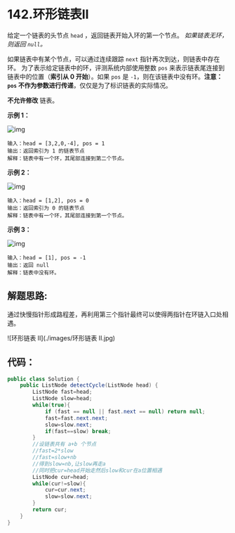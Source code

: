 #  142.环形链表II

给定一个链表的头节点  `head` ，返回链表开始入环的第一个节点。 *如果链表无环，则返回 `null`。*

如果链表中有某个节点，可以通过连续跟踪 `next` 指针再次到达，则链表中存在环。 为了表示给定链表中的环，评测系统内部使用整数 `pos` 来表示链表尾连接到链表中的位置（**索引从 0 开始**）。如果 `pos` 是 `-1`，则在该链表中没有环。**注意：`pos` 不作为参数进行传递**，仅仅是为了标识链表的实际情况。

**不允许修改** 链表。

 

**示例 1：**

![img](https://assets.leetcode.com/uploads/2018/12/07/circularlinkedlist.png)

```
输入：head = [3,2,0,-4], pos = 1
输出：返回索引为 1 的链表节点
解释：链表中有一个环，其尾部连接到第二个节点。
```

**示例 2：**

![img](https://assets.leetcode-cn.com/aliyun-lc-upload/uploads/2018/12/07/circularlinkedlist_test2.png)

```
输入：head = [1,2], pos = 0
输出：返回索引为 0 的链表节点
解释：链表中有一个环，其尾部连接到第一个节点。
```

**示例 3：**

![img](https://assets.leetcode-cn.com/aliyun-lc-upload/uploads/2018/12/07/circularlinkedlist_test3.png)

```
输入：head = [1], pos = -1
输出：返回 null
解释：链表中没有环。
```

## 解题思路:

通过快慢指针形成路程差，再利用第三个指针最终可以使得两指针在环链入口处相遇。

![环形链表 II](./images/环形链表 II.jpg)

## 代码：

```java
public class Solution {
    public ListNode detectCycle(ListNode head) {
        ListNode fast=head;
        ListNode slow=head;
        while(true){
            if (fast == null || fast.next == null) return null;
            fast=fast.next.next;
            slow=slow.next;
            if(fast==slow) break;
        }
        //设链表共有 a+b 个节点
        //fast=2*slow
        //fast=slow+nb
        //得到slow=nb,让slow再走a
        //同时把cur=head开始走然后slow和cur在a位置相遇
        ListNode cur=head;
        while(cur!=slow){
            cur=cur.next;
            slow=slow.next;
        }
        return cur;
    }
}
```



